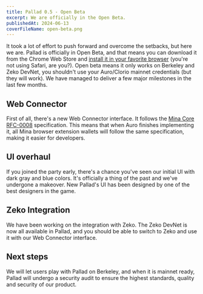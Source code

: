```yaml
---
title: Pallad 0.5 - Open Beta
excerpt: We are officially in the Open Beta.
publishedAt: 2024-06-13
coverFileName: open-beta.png
---
```


It took a lot of effort to push forward and overcome the setbacks, but here we are. Pallad is officially in Open Beta, and that means you can download it from the Chrome Web Store and [install it in your favorite browser](https://get.pallad.co/extension) (you're not using Safari, are you?). Open beta means it only works on Berkeley and Zeko DevNet, you shouldn't use your Auro/Clorio mainnet credentials (but they will work). We have managed to deliver a few major milestones in the last few months.

## Web Connector

First of all, there's a new Web Connector interface. It follows the [Mina Core RFC-0008](https://github.com/MinaFoundation/Core-Grants/blob/main/RFCs/rfc-0008-wallet-provider-api.md) specification. This means that when Auro finishes implementing it, all Mina browser extension wallets will follow the same specification, making it easier for developers.

## UI overhaul

If you joined the party early, there's a chance you've seen our initial UI with dark gray and blue colors. It's officially a thing of the past and we've undergone a makeover. New Pallad's UI has been designed by one of the best designers in the game.

## Zeko Integration

We have been working on the integration with Zeko. The Zeko DevNet is now all available in Pallad, and you should be able to switch to Zeko and use it with our Web Connector interface.

## Next steps

We will let users play with Pallad on Berkeley, and when it is mainnet ready, Pallad will undergo a security audit to ensure the highest standards, quality and security of our product.
